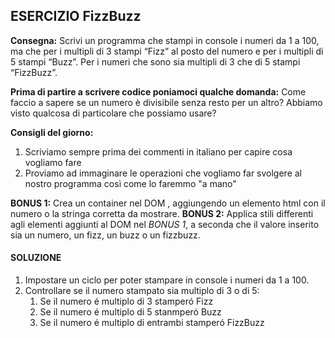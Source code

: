## ESERCIZIO FizzBuzz

**Consegna:**
 Scrivi un programma che stampi in console i numeri da 1 a 100, ma che per i multipli di 3 stampi “Fizz” al posto del numero e per i multipli di 5 stampi “Buzz”.
 Per i numeri che sono sia multipli di 3 che di 5 stampi “FizzBuzz”.

 **Prima di partire a scrivere codice poniamoci qualche domanda:**
 Come faccio a sapere se un numero è divisibile senza resto per un altro?
 Abbiamo visto qualcosa di particolare che possiamo usare?

**Consigli del giorno:**
 1. Scriviamo sempre prima dei commenti in italiano per capire cosa vogliamo fare
 2. Proviamo ad immaginare le operazioni che vogliamo far svolgere al nostro programma così come lo faremmo "a mano"

 **BONUS 1:**
 Crea un container nel DOM , aggiungendo un elemento html con il numero o la stringa corretta da mostrare.
**BONUS 2:**
 Applica stili differenti agli elementi aggiunti al DOM nel *BONUS 1*, a seconda che il valore inserito sia un numero, un fizz, un buzz o un fizzbuzz.


 #### SOLUZIONE

1. Impostare un ciclo per poter stampare in console i numeri da 1 a 100.
2. Controllare se il numero stampato sia multiplo di 3 o di 5: 
    1. Se il numero é multiplo di 3 stamperó Fizz
    2. Se il numero é multiplo di 5 stanmperó Buzz
    3. Se il numero é multiplo di entrambi stamperó FizzBuzz